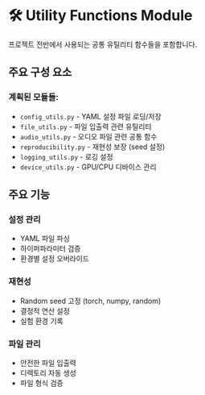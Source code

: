 # 🛠️ Utility Functions Module

프로젝트 전반에서 사용되는 공통 유틸리티 함수들을 포함합니다.

## 주요 구성 요소

### 계획된 모듈들:
- `config_utils.py` - YAML 설정 파일 로딩/저장
- `file_utils.py` - 파일 입출력 관련 유틸리티
- `audio_utils.py` - 오디오 파일 관련 공통 함수
- `reproducibility.py` - 재현성 보장 (seed 설정)
- `logging_utils.py` - 로깅 설정
- `device_utils.py` - GPU/CPU 디바이스 관리

## 주요 기능

### 설정 관리
- YAML 파일 파싱
- 하이퍼파라미터 검증
- 환경별 설정 오버라이드

### 재현성
- Random seed 고정 (torch, numpy, random)
- 결정적 연산 설정
- 실험 환경 기록

### 파일 관리
- 안전한 파일 입출력
- 디렉토리 자동 생성
- 파일 형식 검증 